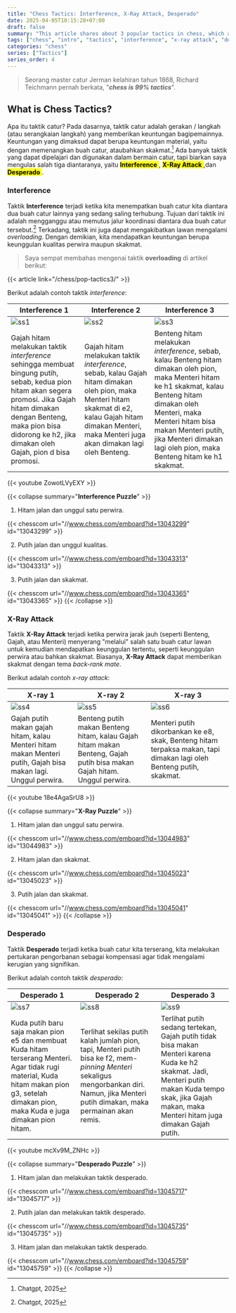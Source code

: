 ```yaml
---
title: "Chess Tactics: Interference, X-Ray Attack, Desperado"
date: 2025-04-05T10:15:28+07:00
draft: false
summary: "This article shares about 3 popular tactics in chess, which are Overloading, Clearance, and Decoy or Deflection."
tags: ["chess", "intro", "tactics", "interference", "x-ray attack", "desperado"]
categories: "chess"
series: ["Tactics"]
series_order: 4
---
```


> Seorang master catur Jerman kelahiran tahun 1868, Richard Teichmann pernah berkata, "***chess is 99% tactics***".

## What is Chess Tactics?

Apa itu taktik catur?
Pada dasarnya, taktik catur adalah gerakan / langkah (atau serangkaian langkah) yang memberikan keuntungan bagipemainnya. Keuntungan yang dimaksud dapat berupa keuntungan material, yaitu dengan memenangkan buah catur, ataubahkan skakmat.[^1] Ada banyak taktik yang dapat dipelajari dan digunakan dalam bermain catur, tapi biarkan saya mengulas salah tiga diantaranya, yaitu <mark>**Interference** </mark>, <mark> **X-Ray Attack** </mark>,dan <mark> **Desperado** </mark>.

### Interference

Taktik **Interference** terjadi ketika kita menempatkan buah catur kita diantara dua buah catur lainnya yang sedang saling terhubung. Tujuan dari taktik ini adalah mengganggu atau memutus jalur koordinasi diantara dua buah catur tersebut.[^1] Terkadang, taktik ini juga dapat mengakibatkan lawan mengalami *overloading*. Dengan demikian, kita mendapatkan keuntungan berupa keunggulan kualitas perwira maupun skakmat.	

> Saya sempat membahas mengenai taktik **overloading** di artikel berikut:

{{< article link="/chess/pop-tactics3/" >}}

Berikut adalah contoh taktik *interference*:

| Interference 1	| Interference 2	| Interference 3	|
| ---				| ---				| ---				|
| ![ss1](/chess/pop-tactics4/ss1.png)	| ![ss2](/chess/pop-tactics4/ss2.png)	| ![ss3](/chess/pop-tactics4/ss3.png)	|
| Gajah hitam melakukan taktik *interference* sehingga membuat bingung putih, sebab, kedua pion hitam akan segera promosi. Jika Gajah hitam dimakan dengan Benteng, maka pion bisa didorong ke h2, jika dimakan oleh Gajah, pion d bisa promosi.	| Gajah hitam melakukan taktik *interference*, sebab, kalau Gajah hitam dimakan oleh pion, maka Menteri hitam skakmat di e2, kalau Gajah hitam dimakan Menteri, maka Menteri juga akan dimakan lagi oleh Benteng.	| Benteng hitam melakukan *interference*, sebab, kalau Benteng hitam dimakan oleh pion, maka Menteri hitam ke h1 skakmat, kalau Benteng hitam dimakan oleh Menteri, maka Menteri hitam bisa makan Menteri putih, jika Menteri dimakan lagi oleh pion, maka Benteng hitam ke h1 skakmat.	| 

{{< youtube ZowotLVyEXY >}}

{{< collapse summary="**Interference Puzzle**" >}}
1. Hitam jalan dan unggul satu perwira.

{{< chesscom url="//www.chess.com/emboard?id=13043299" id="13043299" >}}

2. Putih jalan dan unggul kualitas.

{{< chesscom url="//www.chess.com/emboard?id=13043313" id="13043313" >}}

3. Putih jalan dan skakmat.

{{< chesscom url="//www.chess.com/emboard?id=13043365" id="13043365" >}}
{{< /collapse >}}


### X-Ray Attack

Taktik **X-Ray Attack** terjadi ketika perwira jarak jauh (seperti Benteng, Gajah, atau Menteri) menyerang "melalui" salah satu buah catur lawan untuk kemudian mendapatkan keunggulan tertentu, seperti keunggulan perwira atau bahkan skakmat. Biasanya, **X-Ray Attack** dapat memberikan skakmat dengan tema *back-rank mate*.

Berikut adalah contoh *x-ray attack*:

| X-ray 1	| X-ray 2	| X-ray 3	|
| ---		| ---		| ---		|
| ![ss4](/chess/pop-tactics4/ss4.png)	| ![ss5](/chess/pop-tactics4/ss5.png)	| ![ss6](/chess/pop-tactics4/ss6.png)	|
| Gajah putih makan gajah hitam, kalau Menteri hitam makan Menteri putih, Gajah bisa makan lagi. Unggul perwira.	| Benteng putih makan Benteng hitam, kalau Gajah hitam makan Benteng, Gajah putih bisa makan Gajah hitam. Unggul perwira.	| Menteri putih dikorbankan ke e8, skak, Benteng hitam terpaksa makan, tapi dimakan lagi oleh Benteng putih, skakmat. 	| 


{{< youtube 18e4AgaSrU8 >}}

{{< collapse summary="**X-Ray Puzzle**" >}}
1. Hitam jalan dan unggul satu perwira.

{{< chesscom url="//www.chess.com/emboard?id=13044983" id="13044983" >}}

2. Hitam jalan dan skakmat.

{{< chesscom url="//www.chess.com/emboard?id=13045023" id="13045023" >}}

3. Putih jalan dan skakmat.

{{< chesscom url="//www.chess.com/emboard?id=13045041" id="13045041" >}}
{{< /collapse >}}


### Desperado

Taktik **Desperado** terjadi ketika buah catur kita terserang, kita melakukan pertukaran pengorbanan sebagai kompensasi agar tidak mengalami kerugian yang signifikan. 

Berikut adalah contoh taktik *desperado*:

| Desperado 1	| Desperado 2	| Desperado 3	|
| ---			| ---			| ---			|
| ![ss7](/chess/pop-tactics4/ss7.png)	| ![ss8](/chess/pop-tactics4/ss8.png)	| ![ss9](/chess/pop-tactics4/ss9.png)	|
| Kuda putih baru saja makan pion e5 dan membuat Kuda hitam terserang Menteri. Agar tidak rugi material, Kuda hitam makan pion g3, setelah dimakan pion, maka Kuda e juga dimakan pion hitam.	| Terlihat sekilas putih kalah jumlah pion, tapi, Menteri putih bisa ke f2, mem-*pinning Menteri* sekaligus mengorbankan diri. Namun, jika Menteri putih dimakan, maka permainan akan remis.	| Terlihat putih sedang tertekan, Gajah putih tidak bisa makan Menteri karena Kuda ke h2 skakmat. Jadi, Menteri putih makan Kuda tempo skak, jika Gajah makan, maka Menteri hitam juga dimakan Gajah putih.	|


{{< youtube mcXv9M_ZNHc >}}

{{< collapse summary="**Desperado Puzzle**" >}}
1. Hitam jalan dan melakukan taktik desperado.

{{< chesscom url="//www.chess.com/emboard?id=13045717" id="13045717" >}}

2. Putih jalan dan melakukan taktik desperado.

{{< chesscom url="//www.chess.com/emboard?id=13045735" id="13045735" >}}

3. Hitam jalan dan melakukan taktik desperado.

{{< chesscom url="//www.chess.com/emboard?id=13045759" id="13045759" >}}
{{< /collapse >}}











[^1]: Chatgpt, 2025